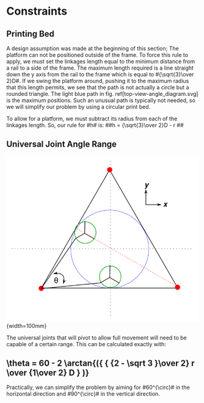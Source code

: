 Constraints
===========

Printing Bed
------------
A design assumption was made at the beginning of this section; The platform can not be positioned outside of the frame. To force this rule to apply, we must set the linkages length equal to the minimum distance from a rail to a side of the frame. The maximum length required is a line straight down the y axis from the rail to the frame which is equal to #{\sqrt{3}\over 2}D#. If we swing the platform around, pushing it to the maximum radius that this length permits, we see that the path is not actually a circle but a rounded triangle. The light blue path in fig. ref[top-view-angle_diagram.svg] is the maximum positions. Such an unusual path is typically not needed, so we will simplify our problem by using a circular print bed.


To allow for a platform, we must subtract its radius from each of the linkages length. So, our rule for #h# is:
##h = {\sqrt{3}\over 2}D - r ##

Universal Joint Angle Range
---------------------------


![Universal joint angle horizontal range](top-view-angle_diagram.svg){width=100mm}

The universal joints that will pivot to allow full movement will need to be capable of a certain range. This can be calculated exactly with:

## \theta = 60 - 2 \arctan{({  { {2 - \sqrt 3 }\over 2} r  \over  {1\over 2} D   } )} ##

Practically, we can simplify the problem by aiming for #60^{\circ}# in the horizontal direction and #90^{\circ}# in the vertical direction.
